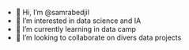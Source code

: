 - 👋 Hi, I’m @samrabedjil
- 👀 I’m interested in data science and IA
- 🌱 I’m currently learning in data camp
- 💞️ I’m looking to collaborate on divers data projects

<!---
samrabedjil/samrabedjil is a ✨ special ✨ repository because its `README.md` (this file) appears on your GitHub profile.
You can click the Preview link to take a look at your changes.
--->
